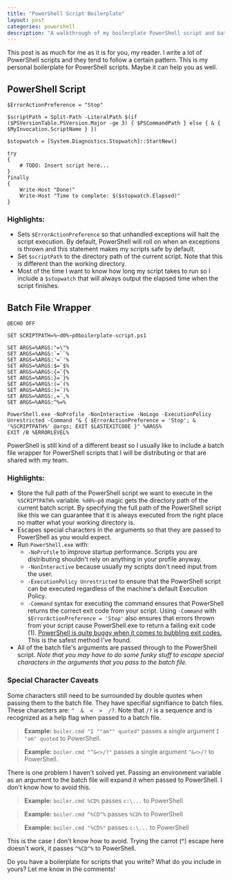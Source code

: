 ```yaml
---
title: "PowerShell Script Boilerplate"
layout: post
categories: powershell
description: "A walkthrough of my boilerplate PowerShell script and batch file wrapper. Includes argument pass-through and exit code bubbling."
---
```


This post is as much for me as it is for you, my reader. I write a lot of
PowerShell scripts and they tend to follow a certain pattern. This is my
personal boilerplate for PowerShell scripts. Maybe it can help you as well.

## PowerShell Script

    $ErrorActionPreference = "Stop"

    $scriptPath = Split-Path -LiteralPath $(if ($PSVersionTable.PSVersion.Major -ge 3) { $PSCommandPath } else { & { $MyInvocation.ScriptName } })

    $stopwatch = [System.Diagnostics.Stopwatch]::StartNew()

    try
    {
        # TODO: Insert script here...
    }
    finally
    {
        Write-Host "Done!"
        Write-Host "Time to complete: $($stopwatch.Elapsed)"
    }

### Highlights:

- Sets `$ErrorActionPreference` so that unhandled exceptions will halt
  the script execution. By default, PowerShell will roll on when an exceptions
  is thrown and this statement makes my scripts safe by default.
- Set `$scriptPath` to the directory path of the current script.
  Note that this is different than the working directory.
- Most of the time I want to know how long my script takes to run so I include
  a `$stopwatch` that will always output the elapsed time when the script finishes.

## Batch File Wrapper

    @ECHO OFF
    
    SET SCRIPTPATH=%~d0%~p0boilerplate-script.ps1
    
    SET ARGS=%ARGS:"=\"%
    SET ARGS=%ARGS:`=``%
    SET ARGS=%ARGS:'=`'%
    SET ARGS=%ARGS:$=`$%
    SET ARGS=%ARGS:{=`{%
    SET ARGS=%ARGS:}=`}%
    SET ARGS=%ARGS:(=`(%
    SET ARGS=%ARGS:)=`)%
    SET ARGS=%ARGS:,=`,%
    SET ARGS=%ARGS:^%=%
    
    PowerShell.exe -NoProfile -NonInteractive -NoLogo -ExecutionPolicy Unrestricted -Command "& { $ErrorActionPreference = 'Stop'; & '%SCRIPTPATH%' @args; EXIT $LASTEXITCODE }" %ARGS%
    EXIT /B %ERRORLEVEL%

PowerShell is still kind of a different beast so I usually like to include a
batch file wrapper for PowerShell scripts that I will be distributing or
that are shared with my team.

### Highlights:

- Store the full path of the PowerShell script we want to execute in the
  `%SCRIPTPATH%` variable. `%d0%~p0` magic gets the directory path of the
  current batch script. By specifying the full path of the PowerShell script
  like this we can guarantee that it is always executed from the right place
  no matter what your working directory is.
- Escapes special characters in the arguments so that they are passed to PowerShell
  as you would expect.
- Run `PowerShell.exe` with:
    - `-NoProfile` to improve startup performance. Scripts you are distributing
      shouldn't rely on anything in your profile anyway.
    - `-NonInteractive` because usually my scripts don't need input from the user.
    - `-ExecutionPolicy Unrestricted` to ensure that the PowerShell script can
      be executed regardless of the machine's default Execution Policy.
    - `-Command` syntax for executing the command ensures that PowerShell
      returns the correct exit code from your script.
      Using `-Command` with `$ErrorActionPreference = 'Stop'` also ensures that
      errors thrown from your script cause PowerShell.exe to return a failing
      exit code (1). [PowerShell is quite buggy when it comes to bubbling exit 
      codes.]({{site.url}}/2012/powershell-batch-files-exit-codes/)
      This is the safest method I've found.
- All of the batch file's arguments are passed through to the PowerShell script.
  _Note that you may have to do some funky stuff to escape special characters in the arguments that you pass to the batch file._

### Special Character Caveats

Some characters still need to be surrounded by double quotes
when passing them to the batch file. They have specifial signifiance to batch
files. These characters are: `^  &  <  >  /?`.
Note that `/?` is a sequence and is recognized as a help flag when passed to
a batch file.

> **Example:** `boiler.cmd "I ""am"" quoted"` passes a single argument `I "am" quoted` to PowerShell.

> **Example:** `boiler.cmd "^&<>/?"` passes a single argument `^&<>/?` to PowerShell.

There is one problem I haven't solved yet. Passing an environment variable as an argument
to the batch file will expand it when passed to PowerShell. I don't know how to avoid this.

> **Example:** `boiler.cmd %CD%` passes `c:\...` to PowerShell

> **Example:** `boiler.cmd ^%CD^%` passes `%CD%` to PowerShell

> **Example:** `boiler.cmd "%CD%"` passes `c:\...` to PowerShell

This is the case I don't know how to avoid. Trying the carrot (^) escape here doesn't work, it passes `^%CD^%` to PowerShell.

Do you have a boilerplate for scripts that you write? What do you include in yours? Let me know in the comments! 
